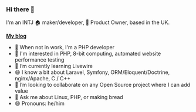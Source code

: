 ### Hi there 👋

I'm an INTJ 🏠 maker/developer, 🏢 Product Owner, based in the UK.

**[My blog](https://vauxmaker.wordpress.com)**

- 🔭 When not in work, I'm a PHP developer
- 🧠 I'm interested in PHP, 8-bit computing, automated website performance testing
- 🌱 I’m currently learning Livewire
- 😄 I know a bit about Laravel, Symfony, ORM/Eloquent/Doctrine, nginx/Apache, C / C++
- 👯 I’m looking to collaborate on any Open Source project where I can add value
- 💬 Ask me about Linux, PHP, or making bread
- 😄 Pronouns: he/him
